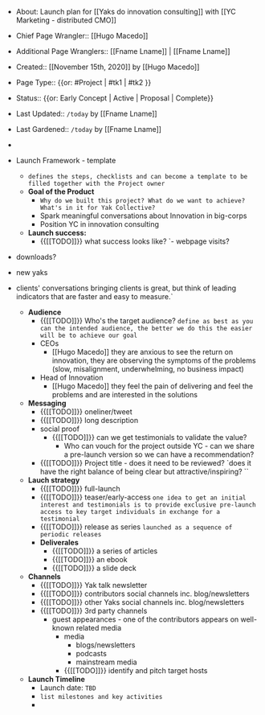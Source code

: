 - About: Launch plan for [[Yaks do innovation consulting]] with [[YC Marketing - distributed CMO]]
- Chief Page Wrangler:: [[Hugo Macedo]]
- Additional Page Wranglers:: [[Fname Lname]] | [[Fname Lname]]
- Created:: [[November 15th, 2020]] by [[Hugo Macedo]] 
- Page Type:: {{or: #Project | #tk1 | #tk2 }}
- Status:: {{or: Early Concept | Active | Proposal | Complete}}
- Last Updated:: `/today` by [[Fname Lname]]
- Last Gardened:: `/today` by [[Fname Lname]]
-  
-  Launch Framework - template
    - `defines the steps, checklists and can become a template to be filled together with the Project owner`
    - **Goal of the Product**
        - `Why do we built this project? What do we want to achieve? What's in it for Yak Collective?`
        - Spark meaningful conversations about Innovation in big-corps
        - Position YC in innovation consulting
    - **Launch success:**
        - {{[[TODO]]}} what success looks like?
`- webpage visits?
- downloads?
- new yaks
- clients' conversations
bringing clients is great, but think of leading indicators that are faster and easy to measure.`

    - **Audience**
        - {{[[TODO]]}} Who's the target audience?
`define as best as you can the intended audience, the better we do this the easier will be to achieve our goal`
        - CEOs
            - [[Hugo Macedo]]  they are anxious to see the return on innovation, they are observing the symptoms of the problems (slow, misalignment, underwhelming, no business impact)
        - Head of Innovation
            - [[Hugo Macedo]]  they feel the pain of delivering and feel the problems and are interested in the solutions
    - **Messaging**
        - {{[[TODO]]}} oneliner/tweet
        - {{[[TODO]]}} long description
        - social proof
            - {{[[TODO]]}} can we get testimonials to validate the value?
                - Who can vouch for the project outside YC - can we share a pre-launch version so we can have a recommendation?
        - {{[[TODO]]}} Project title - does it need to be reviewed?
`does it have the right balance of being clear but attractive/inspiring? ``
    - **Lauch strategy**
        - {{[[TODO]]}} full-launch
        - {{[[TODO]]}} teaser/early-access
`one idea to get an initial interest and testimonials is to provide exclusive pre-launch access to key target individuals in exchange for a testimonial`
        - {{[[TODO]]}} release as series
`launched as a sequence of periodic releases`
        - **Deliverales**
            - {{[[TODO]]}} a series of articles
            - {{[[TODO]]}} an ebook
            - {{[[TODO]]}} a slide deck
    - **Channels**
        - {{[[TODO]]}} Yak talk newsletter
        - {{[[TODO]]}} contributors social channels inc. blog/newsletters
        - {{[[TODO]]}} other Yaks social channels inc. blog/newsletters
        - {{[[TODO]]}} 3rd party channels
            - guest appearances - one of the contributors appears on well-known related media
                - media
                    - blogs/newsletters
                    - podcasts
                    - mainstream media
                - {{[[TODO]]}} identify and pitch target hosts
    - **Launch Timeline**
        - Launch date: `TBD`
        - `list milestones and key activities`
        - 

